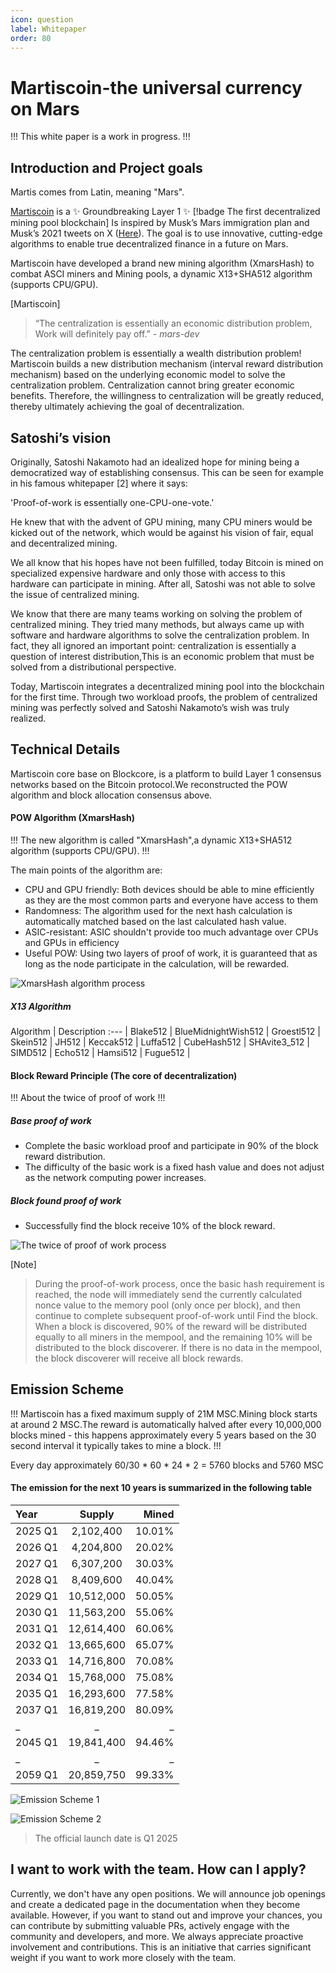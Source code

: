```yaml
---
icon: question
label: Whitepaper
order: 80
---
```

# Martiscoin-the universal currency on Mars

!!!
This white paper is a work in progress.
!!!

## Introduction and Project goals

Martis comes from Latin, meaning "Mars".

[Martiscoin](https://martiscoin.org/) is a :sparkles: Groundbreaking Layer 1 :sparkles: [!badge The first decentralized mining pool blockchain] Is inspired by Musk’s Mars immigration plan and Musk’s 2021 tweets on X ([Here](https://x.com/elonmusk/status/1361709250561642498)). The goal is to use innovative, cutting-edge algorithms to enable true decentralized finance in a future on Mars.

Martiscoin have developed a brand new mining algorithm (XmarsHash) to combat ASCI miners and Mining pools, a dynamic X13+SHA512 algorithm (supports CPU/GPU).

[Martiscoin]
> “The centralization is essentially an economic distribution problem,\
> Work will definitely pay off.” *- mars-dev*

The centralization problem is essentially a wealth distribution problem! Martiscoin builds a new distribution mechanism (interval reward distribution mechanism) based on the underlying economic model to solve the centralization problem. Centralization cannot bring greater economic benefits. Therefore, the willingness to centralization will be greatly reduced, thereby ultimately achieving the goal of decentralization.


## Satoshi’s vision

Originally, Satoshi Nakamoto had an idealized hope for mining being a democratized way of establishing consensus. This can be seen for example in his famous whitepaper [2] where it says:

'Proof-of-work is essentially one-CPU-one-vote.'

He knew that with the advent of GPU mining, many CPU miners would be kicked out of the network, which would be against his vision of fair, equal and decentralized mining.

We all know that his hopes have not been fulfilled, today Bitcoin is mined on specialized expensive hardware and only those with access to this hardware can participate in mining. After all, Satoshi was not able to solve the issue of centralized mining.

We know that there are many teams working on solving the problem of centralized mining. They tried many methods, but always came up with software and hardware algorithms to solve the centralization problem. In fact, they all ignored an important point: centralization is essentially a question of interest distribution,This is an economic problem that must be solved from a distributional perspective.

Today, Martiscoin integrates a decentralized mining pool into the blockchain for the first time. Through two workload proofs, the problem of centralized mining was perfectly solved and Satoshi Nakamoto’s wish was truly realized.

## Technical Details

Martiscoin core base on Blockcore, is a platform to build Layer 1 consensus networks based on the Bitcoin protocol.We reconstructed the POW algorithm and block allocation consensus above.

#### POW Algorithm (XmarsHash)

!!!
The new algorithm is called "XmarsHash",a dynamic X13+SHA512 algorithm (supports CPU/GPU).
!!!

The main points of the algorithm are:

- CPU and GPU friendly: Both devices should be able to mine efficiently as they are the most common parts and everyone have access to them
- Randomness: The algorithm used for the next hash calculation is automatically matched based on the last calculated hash value.
- ASIC-resistant: ASIC shouldn't provide too much advantage over CPUs and GPUs in efficiency
- Useful POW: Using two layers of proof of work, it is guaranteed that as long as the node participate in the calculation, will be rewarded.

![XmarsHash algorithm process](/static/pow.png)

##### X13 Algorithm

Algorithm   | Description
:---   |
Blake512 |
BlueMidnightWish512 |
Groestl512 |
Skein512 |
JH512 |
Keccak512 |
Luffa512 |
CubeHash512 |
SHAvite3_512 |
SIMD512 |
Echo512 |
Hamsi512 |
Fugue512 |

#### Block Reward Principle (The core of decentralization)

!!!
About the twice of proof of work
!!!

##### Base proof of work
- Complete the basic workload proof and participate in 90% of the block reward distribution.
- The difficulty of the basic work is a fixed hash value and does not adjust as the network computing power increases.

##### Block found proof of work
- Successfully find the block receive 10% of the block reward.

![The twice of proof of work process](/static/twice.png)

[Note]
> During the proof-of-work process, once the basic hash requirement is reached, the node will immediately send the currently calculated nonce value to the memory pool (only once per block), and then continue to complete subsequent proof-of-work until Find the block. When a block is discovered, 90% of the reward will be distributed equally to all miners in the mempool, and the remaining 10% will be distributed to the block discoverer. If there is no data in the mempool, the block discoverer will receive all block rewards.

## Emission Scheme

!!!
Martiscoin has a fixed maximum supply of 21M MSC.Mining block starts at around 2 MSC.The reward is automatically halved after every 10,000,000 blocks mined - this happens approximately every 5 years based on the 30 second interval it typically takes to mine a block.
!!!

Every day approximately 60/30 * 60 * 24 * 2 = 5760 blocks and 5760 MSC

#### The emission for the next 10 years is summarized in the following table

Year   | Supply | Mined
:---   | :---: | ---:
2025 Q1 | 	2,102,400	| 10.01%
2026 Q1	| 4,204,800	| 20.02%
2027 Q1 | 	6,307,200	| 30.03%
2028 Q1	| 8,409,600	| 40.04%
2029 Q1 | 	10,512,000| 	50.05%
2030 Q1	| 11,563,200	| 55.06%
2031 Q1	| 12,614,400	| 60.06%
2032 Q1	| 13,665,600	| 65.07%
2033 Q1	| 14,716,800	| 70.08%
2034 Q1	| 15,768,000| 	75.08%
2035 Q1	| 16,293,600	| 77.58%
2037 Q1	| 16,819,200	| 80.09%
_	| _	| _
2045 Q1	| 19,841,400| 	94.46%
_	| _	| _
2059 Q1	| 20,859,750	| 99.33%

![Emission Scheme 1](/static/supply.png)

![Emission Scheme 2](/static/supply2.png)

> The official launch date is Q1 2025

## I want to work with the team. How can I apply?

Currently, we don't have any open positions. We will announce job openings and create a dedicated page in the documentation when they become available. However, if you want to stand out and improve your chances, you can contribute by submitting valuable PRs, actively engage with the community and developers, and more. We always appreciate proactive involvement and contributions. This is an initiative that carries significant weight if you want to work more closely with the team.
